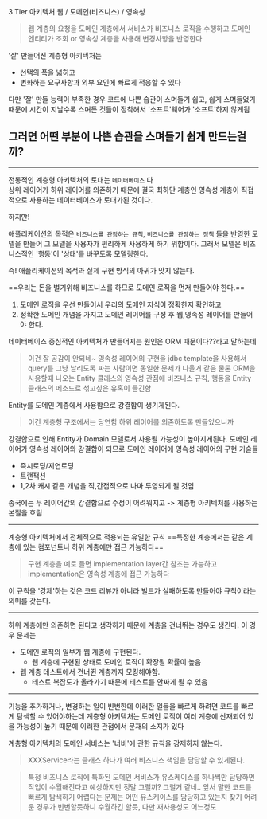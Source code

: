 
3 Tier 아키텍처
웹 / 도메인(비즈니스) / 영속성
> 웹 계층의 요청을 도메인 계층에서 서비스가 비즈니스 로직을 수행하고 도메인 엔티티가 조회 or 영속성 계층을 사용해 변경사항을 반영한다

'잘' 만들어진 계층형 아키텍처는
- 선택의 폭을 넓히고
- 변화하는 요구사항과 외부 요인에 빠르게 적응할 수 있다

다만 '잘' 만들 능력이 부족한 경우 코드에 나쁜 습관이 스며들기 쉽고, 쉽게 스며들었기 때문에 시간이 지날수록 스며든 것들이 정착해서 '소프트'웨어가 '소프트'하지 않게됨


## 그러면 어떤 부분이 나쁜 습관을 스며들기 쉽게 만드는걸까?

---

전통적인 계층형 아키텍처의 토대는 `데이터베이스` 다  
상위 레이어가 하위 레이어를 의존하기 때문에 결국 최하단 계층인 영속성 계층이 직접적으로 사용하는 데이터베이스가 토대가된 것이다.

하지만!

애플리케이션의 목적은 `비즈니스를 관장하는 규칙`, `비즈니스를 관장하는 정책` 들을 반영한 모델을 만들어 그 모델을 사용자가 편리하게 사용하게 하기 위함이다.
그래서 모델은 비즈니스적인 '행동'이 '상태'를 바꾸도록 모델링한다.

즉!
애플리케이션의 목적과 실제 구현 방식의 아귀가 맞지 않는다.

==우리는 돈을 벌기위해 비즈니스를 하므로 도메인 로직을 먼저 만들어야 한다.==
1. 도메인 로직을 우선 만들어서 우리의 도메인 지식이 정확한지 확인하고 
2. 정확한 도메인 개념을 가지고 도메인 레이어를 구성 후 웹,영속성 레이어를 만들어야 한다.


데이터베이스 중심적인 아키텍처가 만들어지는 원인은 ORM 때문이다??라고 말하는데
> 이건 잘 공감이 안되네~
> 영속성 레이어의 구현을 jdbc template을 사용해서 query를 그냥 날리도록 짜는 사람이면 동일한 문제가 나올거 같음
> 물론 ORM을 사용할때 나오는 Entity 클래스의 영속성 관점에 비즈니스 규칙, 행동을 Entity 클래스의 메소드로 섞고싶은 유혹이 들긴함

Entity를 도메인 계층에서 사용함으로 강결합이 생기게된다.
> 이건 계층형 구조에서는 당연함 하위 레이어를 의존하도록 만들었으니까

강결합으로 인해 Entity가 Domain 모델로서 사용될 가능성이 높아지게된다.
도메인 레이어가 영속성 레이어와 강결합이 되므로 도메인 레이어에 영속성 레이어의 구현 기술들
- 즉시로딩/지연로딩
- 트랜잭션
- 1,2차 캐시
같은 개념을 직,간접적으로 나마 투영되게 될 것임

종국에는 두 레이어간의 강결합으로 수정이 어려워지고 -> 계층형 아키텍처를 사용하는 본질을 흐림

---

계층형 아키텍처에서 전체적으로 적용되는 유일한 규칙
==특정한 계층에서는 같은 계층에 있는 컴포넌트나 하위 계층에만 접근 가능하다==
> 구현 계층을 예로 들면 implementation layer간 참조는 가능하고 implementation은 영속성 계층에 접근 가능하다 

이 규칙을 '강제'하는 것은 코드 리뷰가 아니라 빌드가 실패하도록 만들어야 규칙이라는 의미를 갖는다.

---

하위 계층에만 의존하면 된다고 생각하기 때문에 계층을 건너뛰는 경우도 생긴다.
이 경우 문제는 
- 도메인 로직의 일부가 웹 계층에 구현된다.
	- 웹 계층에 구현된 상태로 도메인 로직이 확장될 확률이 높음
- 웹 계층 테스트에서 건너뛴 계층까지 모킹해야함.
	- 테스트 복잡도가 올라가기 때문에 테스트를 안짜게 될 수 있음

---

기능을 추가하거나, 변경하는 일이 빈번한데 이러한 일들을 빠르게 하려면 코드를 빠르게 탐색할 수 있어야하는데
계층형 아키텍처는 도메인 로직이 여러 계층에 산재되어 있을 가능성이 높기 때문에 이러한 관점에서 문재의 소지가 있다

계층형 아키텍처의 도메인 서비스는 '너비'에 관한 규칙을 강제하지 않는다.
> XXXService라는 클래스 하나가 여러 비즈니스 책임을 담당할 수 있게된다.

> 특정 비즈니스 로직에 특화된 도메인 서비스가 유스케이스를 하나씩만 담당하면 작업이 수월해진다고 예상하지만 정말 그럴까?
> 그럴거 같네.. 앞서 말한 코드를 빠르게 탐색하기 어렵다는 문제는 어떤 유스케이스를 담당하고 있는지 찾기 어려운 경우가 빈번할듯하니 수월하긴 할듯, 다만 재사용성도 어느정도

